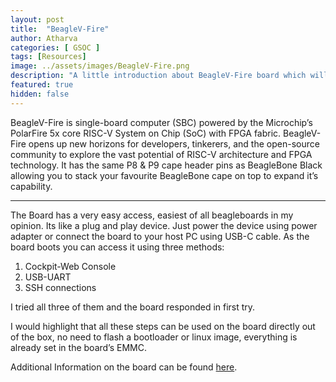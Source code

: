 ```yaml
---
layout: post
title:  "BeagleV-Fire"
author: Atharva
categories: [ GSOC ]
tags: [Resources]
image: ../assets/images/BeagleV-Fire.png
description: "A little introduction about BeagleV-Fire board which will be used during my GSOC project"
featured: true
hidden: false
---
```


BeagleV-Fire is single-board computer (SBC) powered by the Microchip’s PolarFire 5x core RISC-V System on Chip (SoC) with FPGA fabric. BeagleV-Fire opens up new horizons for developers, tinkerers, and the open-source community to explore the vast potential of RISC-V architecture and FPGA technology. It has the same P8 & P9 cape header pins as BeagleBone Black allowing you to stack your favourite BeagleBone cape on top to expand it’s capability. 

---

The Board has a very easy access, easiest of all beagleboards in my opinion. Its like a plug and play device. Just power the device using power adapter or connect the board to your host PC using USB-C cable. As the board boots you can access it using three methods:

1. Cockpit-Web Console
2. USB-UART 
3. SSH connections 

I tried all three of them and the board responded in first try.

I would highlight that all these steps can be used on the board directly out of the box, no need to flash a bootloader or linux image, everything is already set in the board’s EMMC.

Additional Information on the board can be found [here](https://docs.beagleboard.io/latest/boards/beaglev/fire/01-introduction.html).